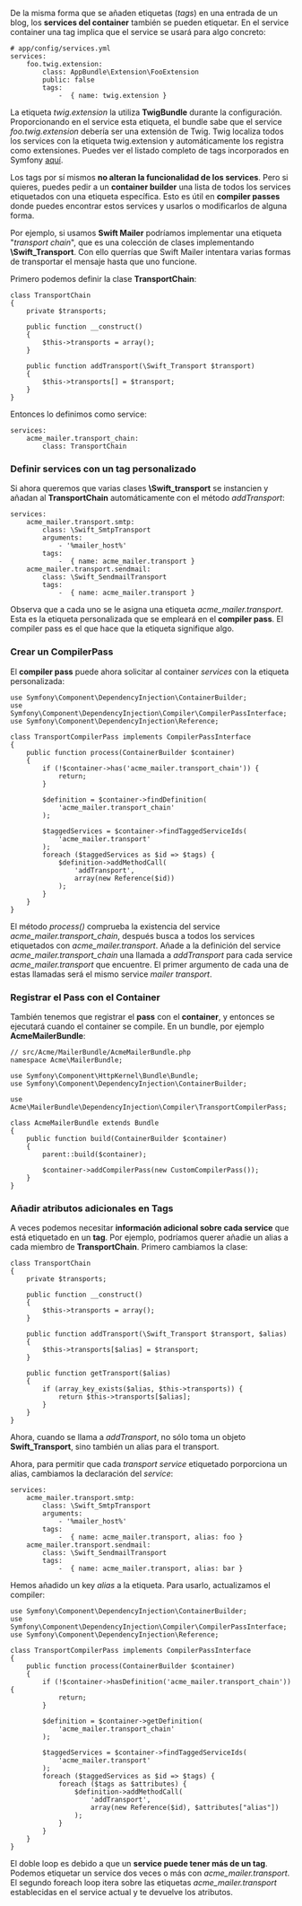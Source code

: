 De la misma forma que se añaden etiquetas (_tags_) en una entrada de un blog, los **services del container** también se pueden etiquetar. En el service container una tag implica que el service se usará para algo concreto:

```
# app/config/services.yml
services:
    foo.twig.extension:
        class: AppBundle\Extension\FooExtension
        public: false
        tags:
            -  { name: twig.extension }
```

La etiqueta _twig.extension_ la utiliza **TwigBundle** durante la configuración. Proporcionando en el service esta etiqueta, el bundle sabe que el service _foo.twig.extension_ debería ser una extensión de Twig. Twig localiza todos los services con la etiqueta twig.extension y automáticamente los registra como extensiones. Puedes ver el listado completo de tags incorporados en Symfony [aquí](http://symfony.com/doc/current/reference/dic_tags.html).

Los tags por sí mismos **no alteran la funcionalidad de los services**. Pero si quieres, puedes pedir a un **container builder** una lista de todos los services etiquetados con una etiqueta específica. Esto es útil en **compiler passes** donde puedes encontrar estos services y usarlos o modificarlos de alguna forma.

Por ejemplo, si usamos **Swift Mailer** podríamos implementar una etiqueta "_transport chain_", que es una colección de clases implementando **\Swift_Transport**. Con ello querrías que Swift Mailer intentara varias formas de transportar el mensaje hasta que uno funcione.

Primero podemos definir la clase **TransportChain**:

```
class TransportChain
{
    private $transports;

    public function __construct()
    {
        $this->transports = array();
    }

    public function addTransport(\Swift_Transport $transport)
    {
        $this->transports[] = $transport;
    }
}
```

Entonces lo definimos como service:

```
services:
    acme_mailer.transport_chain:
        class: TransportChain
```

### Definir services con un tag personalizado

Si ahora queremos que varias clases **\Swift_transport** se instancien y añadan al **TransportChain** automáticamente con el método _addTransport_:

```
services:
    acme_mailer.transport.smtp:
        class: \Swift_SmtpTransport
        arguments:
            - '%mailer_host%'
        tags:
            -  { name: acme_mailer.transport }
    acme_mailer.transport.sendmail:
        class: \Swift_SendmailTransport
        tags:
            -  { name: acme_mailer.transport }
```

Observa que a cada uno se le asigna una etiqueta _acme_mailer.transport_. Esta es la etiqueta personalizada que se empleará en el **compiler pass**. El compiler pass es el que hace que la etiqueta signifique algo.

### Crear un CompilerPass

El **compiler pass** puede ahora solicitar al container _services_ con la etiqueta personalizada:

```
use Symfony\Component\DependencyInjection\ContainerBuilder;
use Symfony\Component\DependencyInjection\Compiler\CompilerPassInterface;
use Symfony\Component\DependencyInjection\Reference;

class TransportCompilerPass implements CompilerPassInterface
{
    public function process(ContainerBuilder $container)
    {
        if (!$container->has('acme_mailer.transport_chain')) {
            return;
        }

        $definition = $container->findDefinition(
            'acme_mailer.transport_chain'
        );

        $taggedServices = $container->findTaggedServiceIds(
            'acme_mailer.transport'
        );
        foreach ($taggedServices as $id => $tags) {
            $definition->addMethodCall(
                'addTransport',
                array(new Reference($id))
            );
        }
    }
}
```

El método _process()_ comprueba la existencia del service _acme_mailer.transport_chain_, después busca a todos los services etiquetados con _acme_mailer.transport_. Añade a la definición del service _acme_mailer.transport_chain_ una llamada a _addTransport_ para cada service _acme_mailer.transport_ que encuentre. El primer argumento de cada una de estas llamadas será el mismo service _mailer transport_.

### Registrar el Pass con el Container

También tenemos que registrar el **pass** con el **container**, y entonces se ejecutará cuando el container se compile. En un bundle, por ejemplo **AcmeMailerBundle**:

```
// src/Acme/MailerBundle/AcmeMailerBundle.php
namespace Acme\MailerBundle;

use Symfony\Component\HttpKernel\Bundle\Bundle;
use Symfony\Component\DependencyInjection\ContainerBuilder;

use Acme\MailerBundle\DependencyInjection\Compiler\TransportCompilerPass;

class AcmeMailerBundle extends Bundle
{
    public function build(ContainerBuilder $container)
    {
        parent::build($container);

        $container->addCompilerPass(new CustomCompilerPass());
    }
}
```

### Añadir atributos adicionales en Tags

A veces podemos necesitar **información adicional sobre cada service** que está etiquetado en un **tag**. Por ejemplo, podríamos querer añadie un alias a cada miembro de **TransportChain**. Primero cambiamos la clase:

```
class TransportChain
{
    private $transports;

    public function __construct()
    {
        $this->transports = array();
    }

    public function addTransport(\Swift_Transport $transport, $alias)
    {
        $this->transports[$alias] = $transport;
    }

    public function getTransport($alias)
    {
        if (array_key_exists($alias, $this->transports)) {
            return $this->transports[$alias];
        }
    }
}
```

Ahora, cuando se llama a _addTransport_, no sólo toma un objeto **Swift_Transport**, sino también un alias para el transport.

Ahora, para permitir que cada _transport service_ etiquetado porporciona un alias, cambiamos la declaración del _service_:

```
services:
    acme_mailer.transport.smtp:
        class: \Swift_SmtpTransport
        arguments:
            - '%mailer_host%'
        tags:
            -  { name: acme_mailer.transport, alias: foo }
    acme_mailer.transport.sendmail:
        class: \Swift_SendmailTransport
        tags:
            -  { name: acme_mailer.transport, alias: bar }
```

Hemos añadido un key _alias_ a la etiqueta. Para usarlo, actualizamos el compiler:

```
use Symfony\Component\DependencyInjection\ContainerBuilder;
use Symfony\Component\DependencyInjection\Compiler\CompilerPassInterface;
use Symfony\Component\DependencyInjection\Reference;

class TransportCompilerPass implements CompilerPassInterface
{
    public function process(ContainerBuilder $container)
    {
        if (!$container->hasDefinition('acme_mailer.transport_chain')) {
            return;
        }

        $definition = $container->getDefinition(
            'acme_mailer.transport_chain'
        );

        $taggedServices = $container->findTaggedServiceIds(
            'acme_mailer.transport'
        );
        foreach ($taggedServices as $id => $tags) {
            foreach ($tags as $attributes) {
                $definition->addMethodCall(
                    'addTransport',
                    array(new Reference($id), $attributes["alias"])
                );
            }
        }
    }
}
```

El doble loop es debido a que un **service puede tener más de un tag**. Podemos etiquetar un service dos veces o más con _acme_mailer.transport_. El segundo foreach loop itera sobre las etiquetas _acme_mailer.transport_ establecidas en el service actual y te devuelve los atributos.